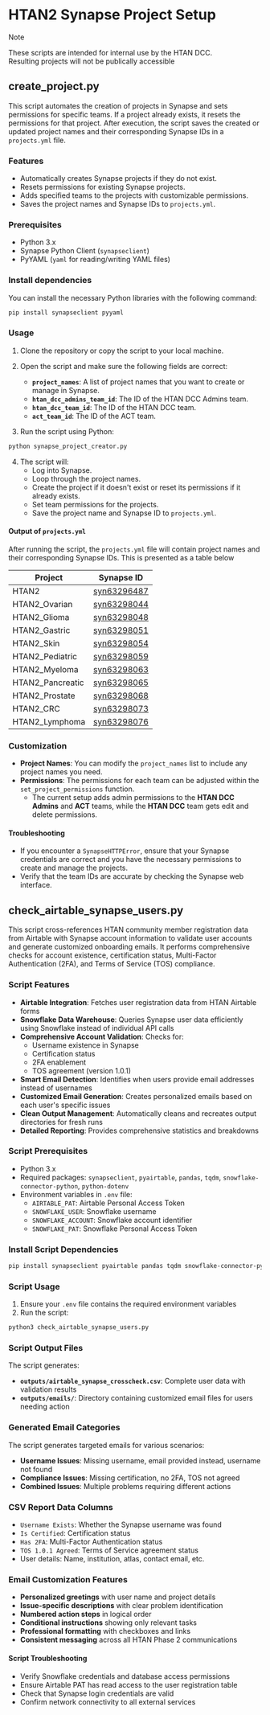 # HTAN2 Synapse Project Setup

> [!NOTE]
> These scripts are intended for internal use by the HTAN DCC.  
> Resulting projects will not be publically accessible

## create_project.py


This script automates the creation of projects in Synapse and sets permissions for specific teams. If a project already exists, it resets the permissions for that project. After execution, the script saves the created or updated project names and their corresponding Synapse IDs in a `projects.yml` file.

### Features
- Automatically creates Synapse projects if they do not exist.
- Resets permissions for existing Synapse projects.
- Adds specified teams to the projects with customizable permissions.
- Saves the project names and Synapse IDs to `projects.yml`.

### Prerequisites
- Python 3.x
- Synapse Python Client (`synapseclient`)
- PyYAML (`yaml` for reading/writing YAML files)

### Install dependencies
You can install the necessary Python libraries with the following command:

```bash
pip install synapseclient pyyaml
```

### Usage
1. Clone the repository or copy the script to your local machine.
2. Open the script and make sure the following fields are correct:
   - **`project_names`**: A list of project names that you want to create or manage in Synapse.
   - **`htan_dcc_admins_team_id`**: The ID of the HTAN DCC Admins team.
   - **`htan_dcc_team_id`**: The ID of the HTAN DCC team.
   - **`act_team_id`**: The ID of the ACT team.
   
3. Run the script using Python:

```bash
python synapse_project_creator.py
```

4. The script will:
   - Log into Synapse.
   - Loop through the project names.
   - Create the project if it doesn't exist or reset its permissions if it already exists.
   - Set team permissions for the projects.
   - Save the project name and Synapse ID to `projects.yml`.

#### Output of `projects.yml`
After running the script, the `projects.yml` file will contain project names and their corresponding Synapse IDs. This is presented as a table below

| Project          | Synapse ID                                                   |
|------------------|--------------------------------------------------------------|
| HTAN2            | [syn63296487](https://www.synapse.org/#!Synapse:syn63296487) |
| HTAN2_Ovarian    | [syn63298044](https://www.synapse.org/#!Synapse:syn63298044) |
| HTAN2_Glioma     | [syn63298048](https://www.synapse.org/#!Synapse:syn63298048) |
| HTAN2_Gastric    | [syn63298051](https://www.synapse.org/#!Synapse:syn63298051) |
| HTAN2_Skin       | [syn63298054](https://www.synapse.org/#!Synapse:syn63298054) |
| HTAN2_Pediatric  | [syn63298059](https://www.synapse.org/#!Synapse:syn63298059) |
| HTAN2_Myeloma    | [syn63298063](https://www.synapse.org/#!Synapse:syn63298063) |
| HTAN2_Pancreatic | [syn63298065](https://www.synapse.org/#!Synapse:syn63298065) |
| HTAN2_Prostate   | [syn63298068](https://www.synapse.org/#!Synapse:syn63298068) |
| HTAN2_CRC        | [syn63298073](https://www.synapse.org/#!Synapse:syn63298073) |
| HTAN2_Lymphoma   | [syn63298076](https://www.synapse.org/#!Synapse:syn63298076) |


### Customization
- **Project Names**: You can modify the `project_names` list to include any project names you need.
- **Permissions**: The permissions for each team can be adjusted within the `set_project_permissions` function.
  - The current setup adds admin permissions to the **HTAN DCC Admins** and **ACT** teams, while the **HTAN DCC** team gets edit and delete permissions.

#### Troubleshooting
- If you encounter a `SynapseHTTPError`, ensure that your Synapse credentials are correct and you have the necessary permissions to create and manage the projects.
- Verify that the team IDs are accurate by checking the Synapse web interface.

## check_airtable_synapse_users.py

This script cross-references HTAN community member registration data from Airtable with Synapse account information to validate user accounts and generate customized onboarding emails. It performs comprehensive checks for account existence, certification status, Multi-Factor Authentication (2FA), and Terms of Service (TOS) compliance.

### Script Features

- **Airtable Integration**: Fetches user registration data from HTAN Airtable forms
- **Snowflake Data Warehouse**: Queries Synapse user data efficiently using Snowflake instead of individual API calls
- **Comprehensive Account Validation**: Checks for:
  - Username existence in Synapse
  - Certification status
  - 2FA enablement
  - TOS agreement (version 1.0.1)
- **Smart Email Detection**: Identifies when users provide email addresses instead of usernames
- **Customized Email Generation**: Creates personalized emails based on each user's specific issues
- **Clean Output Management**: Automatically cleans and recreates output directories for fresh runs
- **Detailed Reporting**: Provides comprehensive statistics and breakdowns

### Script Prerequisites

- Python 3.x
- Required packages: `synapseclient`, `pyairtable`, `pandas`, `tqdm`, `snowflake-connector-python`, `python-dotenv`
- Environment variables in `.env` file:
  - `AIRTABLE_PAT`: Airtable Personal Access Token
  - `SNOWFLAKE_USER`: Snowflake username
  - `SNOWFLAKE_ACCOUNT`: Snowflake account identifier
  - `SNOWFLAKE_PAT`: Snowflake Personal Access Token

### Install Script Dependencies

```bash
pip install synapseclient pyairtable pandas tqdm snowflake-connector-python python-dotenv
```

### Script Usage

1. Ensure your `.env` file contains the required environment variables
2. Run the script:

```bash
python3 check_airtable_synapse_users.py
```

### Script Output Files

The script generates:

- **`outputs/airtable_synapse_crosscheck.csv`**: Complete user data with validation results
- **`outputs/emails/`**: Directory containing customized email files for users needing action

### Generated Email Categories

The script generates targeted emails for various scenarios:

- **Username Issues**: Missing username, email provided instead, username not found
- **Compliance Issues**: Missing certification, no 2FA, TOS not agreed
- **Combined Issues**: Multiple problems requiring different actions

### CSV Report Data Columns

- `Username Exists`: Whether the Synapse username was found
- `Is Certified`: Certification status
- `Has 2FA`: Multi-Factor Authentication status
- `TOS 1.0.1 Agreed`: Terms of Service agreement status
- User details: Name, institution, atlas, contact email, etc.

### Email Customization Features

- **Personalized greetings** with user name and project details
- **Issue-specific descriptions** with clear problem identification
- **Numbered action steps** in logical order
- **Conditional instructions** showing only relevant tasks
- **Professional formatting** with checkboxes and links
- **Consistent messaging** across all HTAN Phase 2 communications

#### Script Troubleshooting

- Verify Snowflake credentials and database access permissions
- Ensure Airtable PAT has read access to the user registration table
- Check that Synapse login credentials are valid
- Confirm network connectivity to all external services
